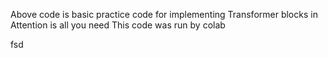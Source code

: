 Above code is basic practice code for implementing Transformer blocks in Attention is all you need
This code was run by colab

fsd
